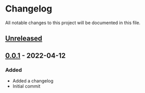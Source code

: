 # Changelog

All notable changes to this project will be documented in this file.

## [Unreleased]

## [0.0.1] - 2022-04-12

### Added
- Added a changelog 
- Initial commit

[unreleased]: https://github.com/IBM/operator-permission-advisor/compare/v0.0.1...HEAD
[0.0.1]: https://github.com/IBM/operator-permission-advisor/releases/tag/v0.0.1